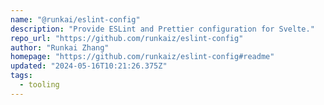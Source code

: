 ```yaml
---
name: "@runkai/eslint-config"
description: "Provide ESLint and Prettier configuration for Svelte."
repo_url: "https://github.com/runkaiz/eslint-config"
author: "Runkai Zhang"
homepage: "https://github.com/runkaiz/eslint-config#readme"
updated: "2024-05-16T10:21:26.375Z"
tags: 
  - tooling
---
```

